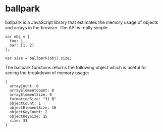 # ballpark

ballpark is a JavaScript library that estimates the memory usage of objects and arrays in the browser.  The API is really simple:

```
var obj = {
  foo: 1,
  bar: [1, 2]
};

var size = ballpark(obj).size;
```

The ballpark functions returns the following object which is useful for seeing the breakdown of memory usage:

```
{
  arrayCount: 0
  arrayElementCount: 0
  arrayElementSize: 0
  formattedSize: "31 B"
  objectCount: 1
  objectElementSize: 16
  objectKeyCount: 2
  objectKeySize: 15
  size: 31
}
```
